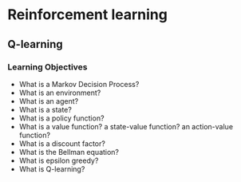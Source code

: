 # Reinforcement learning
## Q-learning

### Learning Objectives

* What is a Markov Decision Process?
* What is an environment?
* What is an agent?
* What is a state?
* What is a policy function?
* What is a value function? a state-value function? an action-value function?
* What is a discount factor?
* What is the Bellman equation?
* What is epsilon greedy?
* What is Q-learning?